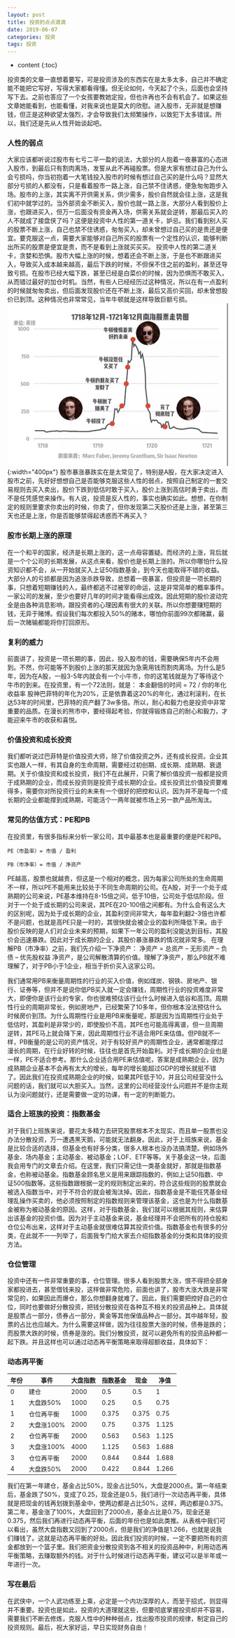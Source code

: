 ```yaml
---
layout: post
title: 投资的点点滴滴
date: 2019-06-07
categories: 投资
tags: 投资
---
```


* content
{:toc}

投资类的文章一直想着要写，可是投资涉及的东西实在是太多太多，自己并不确定能不能把它写好，写得大家都看得懂。但无论如何，今天起了个头，后面也会坚持写下去。之前也答应了一个女孩要教她定投，但也许再也不会有机会了。如果这些文章她能看到，也能看懂，对我来说也是莫大的欣慰。进入股市，无非就是想赚钱，但正是这种欲望太强烈，才会导致我们太频繁操作，以致犯下太多错误。所以，我们还是先从人性开始谈起吧。

### 人性的弱点

大家应该都听说过股市有七亏二平一盈的说法，大部分的人抱着一夜暴富的心态进入股市，到最后只有割肉离场，发誓从此不再碰股票。但是大家有想过自己为什么会亏损吗，你当初抱着一大笔钱投入股市的时候有想过自己买的是什么吗？显然大部分亏损的人都没有，只是看着股市一路上涨，自己禁不住诱惑，便急匆匆跑步入场。股市的上涨，其实离不开供需关系，供少需多，股价自然就会往上涨，这是我们初中就学过的。当外部资金不断买入，股价也就一路上涨，大部分人看到股价上涨，也跟进买入，但万一后面没有资金再入场，供需关系就会逆转，那最后买入的人不就成了接盘侠了吗？这便是投资中人性的第一道关卡，妒忌。我们看到别人买的股票不断上涨，自己也禁不住诱惑，匆匆买入，却未曾想过自己买的是贵还是便宜。要克服这一点，需要大家能够对自己所买的股票有一个定性的认识，能够判断出所买的股票是便宜是贵，而不是看到上涨就买买买。
投资中人性的第二道关卡，贪婪和恐惧。股市大幅上涨的时候，想着还会不断上涨，于是也不断跟进买入，导致买入成本越来越高，最后下跌的时候，不但保不住之前的盈利，甚至还导致亏损。在股市已经大幅下跌，甚至已经是白菜价的时候，因为恐惧而不敢买入，从而错过最好的加仓时机。当然，有些人已经经历过这种情况，所以在有一点盈利的时候就匆匆卖出，但后面发现股价还在不断上涨，最后又高价买回，却未曾想股价已到顶。这种情况也非常常见，当年牛顿就是这样导致巨额亏损。
![牛顿](/images/posts/investment/Newton.png){:width="400px"}
股市暴涨暴跌实在是太常见了，特别是A股，在大家决定进入股市之前，先好好想想自己是否能够克服这些人性的弱点，按照自己制定的一套交易规则去买入卖出，股价下跌到低估时敢于买入，股价上涨到高估时勇于卖出，而不是任凭感觉来操作。有人说，投资是反人性的，事实也确实如此。想想，在你制定的规则里要求你卖出的时候，你卖了，但你发现第二天股价还是上涨，甚至第三天也还是上涨，你是否能够禁得起诱惑而不再买入？

### 股市长期上涨的原理
在一个和平的国家，经济是长期上涨的，这一点毋容置疑。而经济的上涨，背后就是一个个公司的长期发展，从这点来看，股价也是长期上涨的。所以你哪怕什么投资知识都不会，从一开始就买入上证50指数基金，到今天也能取得不错的收益。大部分人的亏损都是因为追涨杀跌导致，总想着一夜暴富，但投资是一项长期的事，只想着短期赚钱的人，最终都逃不过被宰的命运，这是非常简单的概率事件。一家公司的发展，至少也要好几年的时间才能看得出成效。因此短期的股价波动完全是由各种消息影响，跟投资者的心理因素有很大的关联。所以你想要赚短期的钱，无异于赌博。假设我们每次都投入50%的赌本，哪怕你前面99次都赌赢，最后一次赌输都能将你打回原形。

### 复利的威力
前面讲了，投资是一项长期的事，因此，投入股市的钱，需要确保5年内不会用到。不然，你可能等不到股价上涨的那天就因为急需用钱而割肉离场。为什么是5年，因为在A股，一般3-5年内就会有一个小牛市，你的这笔钱就是为了等待这个牛市的到来。在投资里，有一个72法则，就是：
本金翻倍的时间 = 72 / 你的年化收益率
股神巴菲特的年化为20%，正是依靠着这20%的年化，通过利滚利，在长达53年的时间里，巴菲特的资产翻了3w多倍。所以，耐心和毅力也是投资中非常重要的品质。在漫长的熊市中，要经得起考验，你就得锻炼自己的耐心和毅力，才能迎来牛市的收获和喜悦。

### 价值投资和成长投资
我们都听说过巴菲特是价值投资大师，除了价值投资之外，还有成长投资。企业其实也跟人一样，有其自身的生命周期，需要经过初创期、成长期、成熟期、衰退期。关于价值投资和成长投资，我们不在此展开，只需了解价值投资一般都是投资于成熟期的企业，而成长投资则是投资于成长期的企业。成长投资比价值投资要难得多，需要你对所投资行业的未来有一个很好的把控和认识。因为并不是每一个成长期的企业都能撑到成熟期，可能活个一两年就被市场上另一款产品所淘汰。

### 常见的估值方式：PE和PB
在投资里，有很多指标来分析一家公司，其中最基本也是最重要的便是PE和PB。
```
PE（市盈率）= 市值 / 盈利
```

```
PB（市净率）= 市值 / 净资产
```

PE越高，股票也就越贵，但这是一个相对的概念，因为每家公司所处的生命周期不一样，所以PE不能用来比较处于不同生命周期的公司。在A股，对于一个处于成熟期的公司来说，PE基本维持在8-15倍之间，低于10倍，公司处于低估阶段。但对于一个处于成长期的公司来说，其PE在20-100倍之间都有。为什么会有这么大的区别呢，因为处于成长期的企业，其盈利空间非常大，每年盈利翻2-3倍也许都不是问题，也就是高PE只是一时的，其很快就会被企业的盈利所降低下来。由于股价反映的是人们对企业未来的预期，如果下一年公司的盈利没能达到目标，其股价会迅速暴跌。因此对于成长期的企业，其股价暴涨暴跌的情况就非常多。
在理解PB（市净率）之前，我们先介绍一下净资产：
净资产 = 	总资产 – 无形资产 – 负债 – 优先股权益
净资产，是公司解散清算的价值。理解了净资产，那么PB就不难理解了，对于PB小于1企业，相当于折价买入这家公司。

我们通常用PB来衡量周期性的行业的买入价值，例如煤炭、钢铁、房地产、银行、证券等，但并不是说你低PB买入就一定会赚钱，周期性行业的投资难度非常大，即便你是该行业的专家，你也很难预估该行业什么时候进入低谷和高顶。周期性行业的周期非常长，例如房地产，已经繁荣了10多年，但你根本没法预估什么时候房价到顶。为什么周期性行业是用PB来衡量呢，那是因为当周期性行业处于低估时，其盈利是非常少的，即使股价不高，其PE也可能高得离谱，但一旦周期逆转，其PE马上就会降下来，因此周期性行业不适合用PE来估值。但PB就不一样，PB衡量的是公司的资产情况，对于有较好资产的周期性企业，通常都能撑过漫长的周期，在行业好转的时候，往往也是首先开始盈利。对于成长期的企业也是一样，PE不适合参考。那什么企业适合用PE来估值呢，答案是成熟期企业，因为成熟期企业基本不会再有太大的增长，每年的增长能超过GDP的增长就挺不错了。因此我们在投资成熟期企业的时候，如果其PE低于10，并且公司经营没什么问题的话，我们就可以大胆买入。当然，这里的公司经营没什么问题并不是你主观认为没问题就行，还是需要做一定的功课，有一定的判断能力。

### 适合上班族的投资：指数基金
对于我们上班族来说，要花太多精力去研究股票根本不太现实，而且单一股票也没办法分散投资，万一遭遇黑天鹅，可能就无法翻身。因此，对于上班族来说，基金是比较合适的选择，但基金也有好多分类，很多人根本也没办法搞清楚。例如场外基金、场内基金；主动基金、被动基金；LOF、ETF等等。关于基金这一块，后面我会用专门的文章去介绍。在这里，我们只需记住一类基金就好，那就是指数基金，也称被动基金。指数基金顾名思义是用来跟踪指数的，例如上证50指数、中证500指数等。这些指数跟根据一定的规则制定出来的，符合这些规则的股票就会被选入指数当中，对于不符合的就会被淘汰掉。因此，指数基金是不能任凭基金经理乱操作买卖的，他必须按照制定的指数规则来管理该基金，这也是为什么指数基金被称为被动基金的原因。这样，对于指数基金，我们就可以根据其规则，来估算出该基金的投资价值。因为对于主动基金来说，基金经理并不会把所有的持仓股和仓位公布出来，这样对于主动基金就很难估算其投资价值。指数基金也有很多的分类，在此就不一一列举了，后面我专门给大家去介绍指数基金的分类和具体的投资方法。

### 仓位管理
投资中还有一件非常重要的事，仓位管理。很多人看到股票大涨，恨不得把全部身家都投进去，甚至借钱来投，这样做非常危险，前面也讲了，股市大涨大跌是非常常见的，如果因此而爆仓，那么你想翻身就难了。因此，我们需要把控好自己的仓位，同时也要做好分散投资，把钱分散投资在各种互不相关的投资品种上。具体就是股票占一部分，债券占一部分，黄金等其他保值品种占一部分。其中越年轻，股票的占比也应越大。为什么需要这样做，因为往往股票大涨的时候，债券是跌的；而股票大跌的时候，债券是涨的。我们分散投资，就可以避免所有的投资品种都一起下跌。并且这样也可以通过动态再平衡策略来取得超额收益，具体如下：

### 动态再平衡
| 年份       | 事件        |  大盘指数  |  指数基金  | 现金    | 净值   |
| --------- | ---------- | --------  | --------  | ------ | ------ |
| 0         | 建仓        |  2000     |  0.5      | 0.5    |  1     |
| 1         | 大盘跌50%   |  1000     |  0.25     | 0.5    |  0.75  |
| 1         | 仓位再平衡   |  1000     |  0.375    | 0.375  |  0.75  |
| 2         | 大盘涨100%  |  2000     |  0.75     | 0.375  |  1.125  |
| 2         | 仓位再平衡   |  2000     |  0.563    | 0.563  |  1.125  |   
| 3         | 大盘涨100%  |  4000     |  1.125    | 0.563  |  1.688  |   
| 3         | 仓位再平衡   |  2000     |  0.844    | 0.844  |  1.688  |   
| 4         | 大盘跌50%   |  2000     |  0.422    | 0.844  |  1.266  | 


我们在第一年建仓，基金占比50%，现金占比50%，大盘是2000点。第一年结束后，基金跌了50%，变成了0.25，现金还是0.5，我们进行一次动态再平衡，具体就是把现金的钱再划拨到基金中，使两边都是占比50%，这样，两边都是0.375。第二年，基金涨了100%，大盘回到了2000点，基金占比是0.75，现金还是0.375，然后我们再进行动态再平衡，后面的年份也是如此类推。从表格中我们可以看出，虽然大盘指数又回到了2000点，但是我们的净值是1.266，也就是说我们赚钱了。这就是动态再平衡的好处。因此我们投资的时候，一定不要把所有的资金都放到一个篮子里。我们把资金分散投资到各不相关的投资品种中，利用动态再平衡策略，去赚取额外的钱。对于什么时候进行动态再平衡，建议可以是半年或一年进行一次。

### 写在最后
在武侠中，一个人武功练至上乘，必定是一个内功深厚的人，而至于招式，则显得并不重要。投资也是如此，投资的大道理就这些，但要彻底掌握投资却并不容易，需要我们不断去修炼，克服人性中的种种弱点，找出股市投资的规律，制定自己的投资规则。最后，祝大家好运，早日实现财务自由！